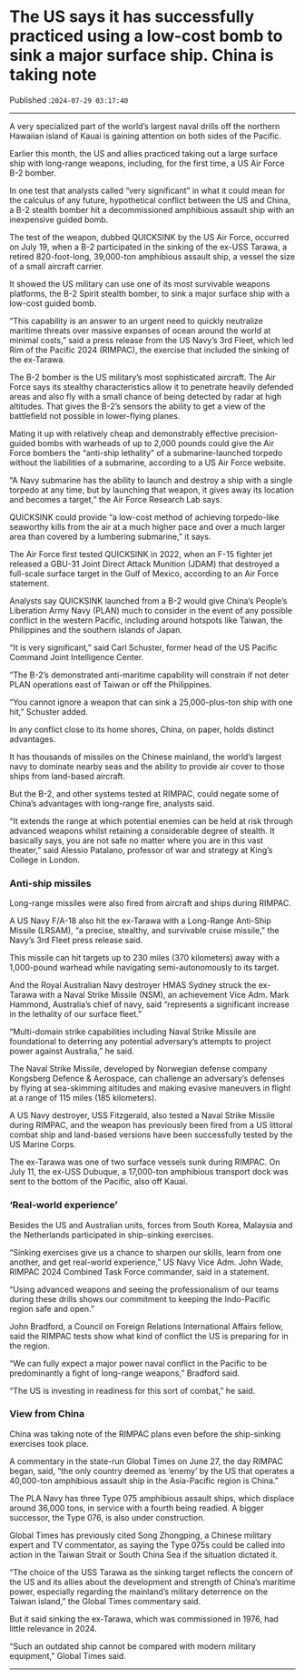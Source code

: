 # The US says it has successfully practiced using a low-cost bomb to sink a major surface ship. China is taking note

Published :`2024-07-29 03:17:40`

---

A very specialized part of the world’s largest naval drills off the northern Hawaiian island of Kauai is gaining attention on both sides of the Pacific.

Earlier this month, the US and allies practiced taking out a large surface ship with long-range weapons, including, for the first time, a US Air Force B-2 bomber.

In one test that analysts called “very significant” in what it could mean for the calculus of any future, hypothetical conflict between the US and China, a B-2 stealth bomber hit a decommissioned amphibious assault ship with an inexpensive guided bomb.

The test of the weapon, dubbed QUICKSINK by the US Air Force, occurred on July 19, when a B-2 participated in the sinking of the ex-USS Tarawa, a retired 820-foot-long, 39,000-ton amphibious assault ship, a vessel the size of a small aircraft carrier.

It showed the US military can use one of its most survivable weapons platforms, the B-2 Spirit stealth bomber, to sink a major surface ship with a low-cost guided bomb.

“This capability is an answer to an urgent need to quickly neutralize maritime threats over massive expanses of ocean around the world at minimal costs,” said a press release from the US Navy’s 3rd Fleet, which led Rim of the Pacific 2024 (RIMPAC), the exercise that included the sinking of the ex-Tarawa.

The B-2 bomber is the US military’s most sophisticated aircraft. The Air Force says its stealthy characteristics allow it to penetrate heavily defended areas and also fly with a small chance of being detected by radar at high altitudes. That gives the B-2’s sensors the ability to get a view of the battlefield not possible in lower-flying planes.

Mating it up with relatively cheap and demonstrably effective precision-guided bombs with warheads of up to 2,000 pounds could give the Air Force bombers the “anti-ship lethality” of a submarine-launched torpedo without the liabilities of a submarine, according to a US Air Force website.

“A Navy submarine has the ability to launch and destroy a ship with a single torpedo at any time, but by launching that weapon, it gives away its location and becomes a target,” the Air Force Research Lab says.

QUICKSINK could provide “a low-cost method of achieving torpedo-like seaworthy kills from the air at a much higher pace and over a much larger area than covered by a lumbering submarine,” it says.

The Air Force first tested QUICKSINK in 2022, when an F-15 fighter jet released a GBU-31 Joint Direct Attack Munition (JDAM) that destroyed a full-scale surface target in the Gulf of Mexico, according to an Air Force statement.

Analysts say QUICKSINK launched from a B-2 would give China’s People’s Liberation Army Navy (PLAN) much to consider in the event of any possible conflict in the western Pacific, including around hotspots like Taiwan, the Philippines and the southern islands of Japan.

“It is very significant,” said Carl Schuster, former head of the US Pacific Command Joint Intelligence Center.

“The B-2’s demonstrated anti-maritime capability will constrain if not deter PLAN operations east of Taiwan or off the Philippines.

“You cannot ignore a weapon that can sink a 25,000-plus-ton ship with one hit,” Schuster added.

In any conflict close to its home shores, China, on paper, holds distinct advantages.

It has thousands of missiles on the Chinese mainland, the world’s largest navy to dominate nearby seas and the ability to provide air cover to those ships from land-based aircraft.

But the B-2, and other systems tested at RIMPAC, could negate some of China’s advantages with long-range fire, analysts said.

“It extends the range at which potential enemies can be held at risk through advanced weapons whilst retaining a considerable degree of stealth. It basically says, you are not safe no matter where you are in this vast theater,” said Alessio Patalano, professor of war and strategy at King’s College in London.

### Anti-ship missiles

Long-range missiles were also fired from aircraft and ships during RIMPAC.

A US Navy F/A-18 also hit the ex-Tarawa with a Long-Range Anti-Ship Missile (LRSAM), “a precise, stealthy, and survivable cruise missile,” the Navy’s 3rd Fleet press release said.

This missile can hit targets up to 230 miles (370 kilometers) away with a 1,000-pound warhead while navigating semi-autonomously to its target.

And the Royal Australian Navy destroyer HMAS Sydney struck the ex-Tarawa with a Naval Strike Missile (NSM), an achievement Vice Adm. Mark Hammond, Australia’s chief of navy, said “represents a significant increase in the lethality of our surface fleet.”

“Multi-domain strike capabilities including Naval Strike Missile are foundational to deterring any potential adversary’s attempts to project power against Australia,” he said.

The Naval Strike Missile, developed by Norwegian defense company Kongsberg Defence & Aerospace, can challenge an adversary’s defenses by flying at sea-skimming altitudes and making evasive maneuvers in flight at a range of 115 miles (185 kilometers).

A US Navy destroyer, USS Fitzgerald, also tested a Naval Strike Missile during RIMPAC, and the weapon has previously been fired from a US littoral combat ship and land-based versions have been successfully tested by the US Marine Corps.

The ex-Tarawa was one of two surface vessels sunk during RIMPAC. On July 11, the ex-USS Dubuque, a 17,000-ton amphibious transport dock was sent to the bottom of the Pacific, also off Kauai.

### ‘Real-world experience’

Besides the US and Australian units, forces from South Korea, Malaysia and the Netherlands participated in ship-sinking exercises.

“Sinking exercises give us a chance to sharpen our skills, learn from one another, and get real-world experience,” US Navy Vice Adm. John Wade, RIMPAC 2024 Combined Task Force commander, said in a statement.

“Using advanced weapons and seeing the professionalism of our teams during these drills shows our commitment to keeping the Indo-Pacific region safe and open.”

John Bradford, a Council on Foreign Relations International Affairs fellow, said the RIMPAC tests show what kind of conflict the US is preparing for in the region.

“We can fully expect a major power naval conflict in the Pacific to be predominantly a fight of long-range weapons,” Bradford said.

“The US is investing in readiness for this sort of combat,” he said.

### View from China

China was taking note of the RIMPAC plans even before the ship-sinking exercises took place.

A commentary in the state-run Global Times on June 27, the day RIMPAC began, said, “the only country deemed as ‘enemy’ by the US that operates a 40,000-ton amphibious assault ship in the Asia-Pacific region is China.”

The PLA Navy has three Type 075 amphibious assault ships, which displace around 36,000 tons, in service with a fourth being readied. A bigger successor, the Type 076, is also under construction.

Global Times has previously cited Song Zhongping, a Chinese military expert and TV commentator, as saying the Type 075s could be called into action in the Taiwan Strait or South China Sea if the situation dictated it.

“The choice of the USS Tarawa as the sinking target reflects the concern of the US and its allies about the development and strength of China’s maritime power, especially regarding the mainland’s military deterrence on the Taiwan island,” the Global Times commentary said.

But it said sinking the ex-Tarawa, which was commissioned in 1976, had little relevance in 2024.

“Such an outdated ship cannot be compared with modern military equipment,” Global Times said.

---

